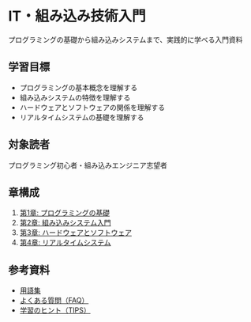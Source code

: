 # IT・組み込み技術入門

プログラミングの基礎から組み込みシステムまで、実践的に学べる入門資料

## 学習目標

- プログラミングの基本概念を理解する
- 組み込みシステムの特徴を理解する
- ハードウェアとソフトウェアの関係を理解する
- リアルタイムシステムの基礎を理解する

## 対象読者

プログラミング初心者・組み込みエンジニア志望者

## 章構成

1. [第1章: プログラミングの基礎](documents/chapter01.md)
2. [第2章: 組み込みシステム入門](documents/chapter02.md)
3. [第3章: ハードウェアとソフトウェア](documents/chapter03.md)
4. [第4章: リアルタイムシステム](documents/chapter04.md)

## 参考資料

- [用語集](glossary.md)
- [よくある質問（FAQ）](faq.md)
- [学習のヒント（TIPS）](tips.md)
